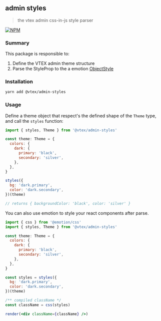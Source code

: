 ## admin styles

> the vtex admin css-in-js style parser

[![NPM](https://img.shields.io/npm/v/@vtex/admin-styles.svg)](https://www.npmjs.com/package/@vtex/admin-styles)

### Summary

This package is responsible to:

1. Define the VTEX admin theme structure
2. Parse the StyleProp to the a emotion [ObjectStyle](https://emotion.sh/docs/object-styles)

### Installation

```sh
yarn add @vtex/admin-styles
```

### Usage

Define a theme object that respect's the defined shape of the `Theme` type, and call the `styles` function:

```js
import { styles, Theme } from '@vtex/admin-styles'

const theme: Theme = {
  colors: {
    dark: {
      primary: 'black',
      secondary: 'silver',
    },
  },
}

styles({
  bg: 'dark.primary',
  color: 'dark.secondary',
})(theme)

// returns { backgroundColor: 'black', color: 'silver' }
```

You can also use emotion to style your react components after parse.

```jsx
import { css } from '@emotion/css'
import { styles, Theme } from '@vtex/admin-styles'

const theme: Theme = {
  colors: {
    dark: {
      primary: 'black',
      secondary: 'silver',
    },
  },
}

const styles = styles({
  bg: 'dark.primary',
  color: 'dark.secondary',
})(theme)

/** compiled className */
const className = css(styles)

render(<div className={className} />)
```
